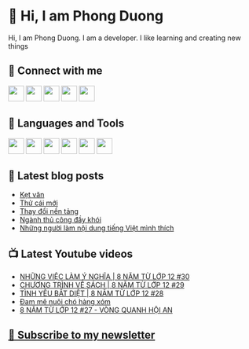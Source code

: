 # 👋 Hi, I am Phong Duong

Hi, I am Phong Duong. I am a developer. I like learning and creating new things

## 🔗 Connect with me
[<img height="32" width="32" src="https://cdn.jsdelivr.net/npm/simple-icons@v3/icons/youtube.svg" />](https://www.youtube.com/channel/UCXykqt3V2-9bYXKWZRcH0rA)
[<img height="32" width="32" src="https://cdn.jsdelivr.net/npm/simple-icons@v3/icons/instagram.svg" />](https://www.instagram.com/phongduonglh)
[<img height="32" width="32" src="https://cdn.jsdelivr.net/npm/simple-icons@v3/icons/twitter.svg" />](https://twitter.com/phongduonglh)
[<img height="32" width="32" src="https://cdn.jsdelivr.net/npm/simple-icons@v3/icons/facebook.svg" />](https://www.facebook.com/phongduonglh)
[<img height="32" width="32" src="https://cdn.jsdelivr.net/npm/simple-icons@v3/icons/linkedin.svg" />](https://www.linkedin.com/in/phongduonglh)

## 🧰 Languages and Tools

[<img height="32" width="32" src="https://cdn.jsdelivr.net/npm/simple-icons@v3/icons/javascript.svg" />](javascript)
[<img height="32" width="32" src="https://cdn.jsdelivr.net/npm/simple-icons@v3/icons/html5.svg" />](html5)
[<img height="32" width="32" src="https://cdn.jsdelivr.net/npm/simple-icons@v3/icons/css3.svg" />](css3)
[<img height="32" width="32" src="https://cdn.jsdelivr.net/npm/simple-icons@v3/icons/node-dot-js.svg" />](nodejs)
[<img height="32" width="32" src="https://cdn.jsdelivr.net/npm/simple-icons@v3/icons/react.svg" />](react)
[<img height="32" width="32" src="https://cdn.jsdelivr.net/npm/simple-icons@v3/icons/vue-dot-js.svg" />](vue)

## 📝 Latest blog posts

<!-- BLOG-POST-LIST:START -->
- [Kẹt văn](https://phongduong.dev/blog/2021/06/ket-van/)
- [Thử cái mới](https://phongduong.dev/blog/2021/06/thu-cai-moi/)
- [Thay đổi nền tảng](https://phongduong.dev/blog/2021/06/thay-doi-nen-tang/)
- [Ngành thủ công đầy khói](https://phongduong.dev/blog/2021/06/nganh-thu-cong-day-khoi/)
- [Những người làm nội dung tiếng Việt mình thích](https://phongduong.dev/blog/2021/05/nhung-nguoi-lam-noi-dung-tieng-viet-minh-thich/)
<!-- BLOG-POST-LIST:END -->

## 📺 Latest Youtube videos

<!-- YOUTUBE-VIDEO-LIST:START -->
- [NHỮNG VIỆC LÀM Ý NGHĨA | 8 NĂM TỪ LỚP 12 #30](https://www.youtube.com/watch?v=MoBthSzm-00)
- [CHƯƠNG TRÌNH VỀ SÁCH | 8 NĂM TỪ LỚP 12 #29](https://www.youtube.com/watch?v=4VbW9Ig5rN0)
- [TÌNH YÊU BẤT DIỆT | 8 NĂM TỪ LỚP 12 #28](https://www.youtube.com/watch?v=BmH5sqcSeU4)
- [Đam mê nuôi chó hàng xóm](https://www.youtube.com/watch?v=_F0lGvkS3ZI)
- [8 NĂM TỪ LỚP 12 #27 - VÒNG QUANH HỘI AN](https://www.youtube.com/watch?v=eo-br1_ph0c)
<!-- YOUTUBE-VIDEO-LIST:END -->

## [💌 Subscribe to my newsletter](https://koogio.substack.com/)
